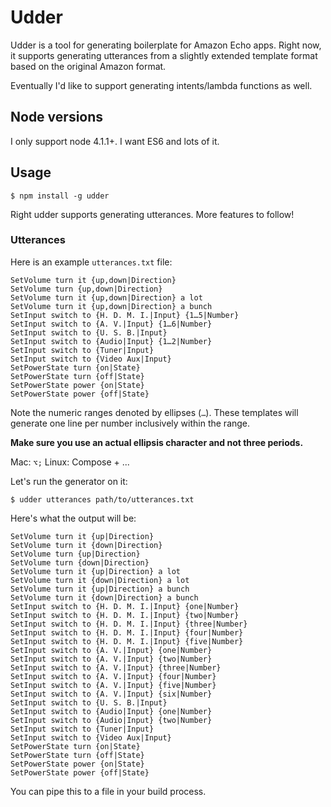 # Udder

Udder is a tool for generating boilerplate for Amazon Echo apps. Right now,
it supports generating utterances from a slightly extended template format
based on the original Amazon format.

Eventually I'd like to support generating intents/lambda functions as well.

## Node versions

I only support node 4.1.1+. I want ES6 and lots of it.

## Usage

```
$ npm install -g udder
```

Right udder supports generating utterances. More features to follow!

### Utterances

Here is an example `utterances.txt` file:

```
SetVolume turn it {up,down|Direction}
SetVolume turn {up,down|Direction}
SetVolume turn it {up,down|Direction} a lot
SetVolume turn it {up,down|Direction} a bunch
SetInput switch to {H. D. M. I.|Input} {1…5|Number}
SetInput switch to {A. V.|Input} {1…6|Number}
SetInput switch to {U. S. B.|Input}
SetInput switch to {Audio|Input} {1…2|Number}
SetInput switch to {Tuner|Input}
SetInput switch to {Video Aux|Input}
SetPowerState turn {on|State}
SetPowerState turn {off|State}
SetPowerState power {on|State}
SetPowerState power {off|State}
```

Note the numeric ranges denoted by ellipses (`…`). These templates will
generate one line per number inclusively within the range.

**Make sure you use an actual ellipsis character and not three periods.**

Mac: `⌥;`
Linux: Compose + ...

Let's run the generator on it:

```
$ udder utterances path/to/utterances.txt
```

Here's what the output will be:

```
SetVolume turn it {up|Direction}
SetVolume turn it {down|Direction}
SetVolume turn {up|Direction}
SetVolume turn {down|Direction}
SetVolume turn it {up|Direction} a lot
SetVolume turn it {down|Direction} a lot
SetVolume turn it {up|Direction} a bunch
SetVolume turn it {down|Direction} a bunch
SetInput switch to {H. D. M. I.|Input} {one|Number}
SetInput switch to {H. D. M. I.|Input} {two|Number}
SetInput switch to {H. D. M. I.|Input} {three|Number}
SetInput switch to {H. D. M. I.|Input} {four|Number}
SetInput switch to {H. D. M. I.|Input} {five|Number}
SetInput switch to {A. V.|Input} {one|Number}
SetInput switch to {A. V.|Input} {two|Number}
SetInput switch to {A. V.|Input} {three|Number}
SetInput switch to {A. V.|Input} {four|Number}
SetInput switch to {A. V.|Input} {five|Number}
SetInput switch to {A. V.|Input} {six|Number}
SetInput switch to {U. S. B.|Input}
SetInput switch to {Audio|Input} {one|Number}
SetInput switch to {Audio|Input} {two|Number}
SetInput switch to {Tuner|Input}
SetInput switch to {Video Aux|Input}
SetPowerState turn {on|State}
SetPowerState turn {off|State}
SetPowerState power {on|State}
SetPowerState power {off|State}

```

You can pipe this to a file in your build process.
